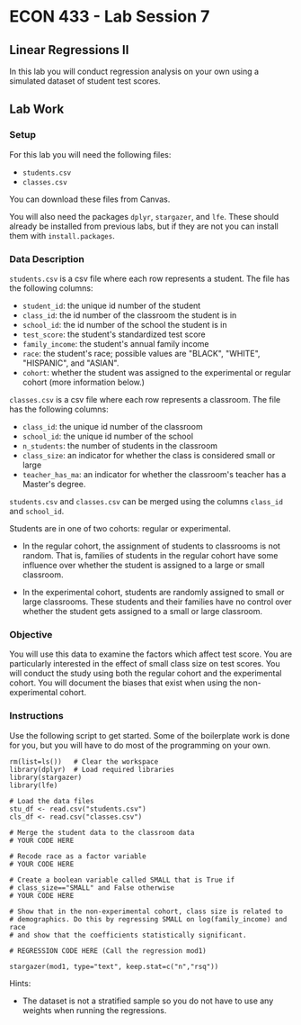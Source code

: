 # ECON 433 - Lab Session 7
## Linear Regressions II

In this lab you will conduct regression analysis on your own using a simulated dataset of student test scores. 

## Lab Work

### Setup

For this lab you will need the following files:

- `students.csv`
- `classes.csv`

You can download these files from Canvas.

You will also need the packages `dplyr`, `stargazer`, and `lfe`. These should already be installed from previous labs, but if they are not you can install them with `install.packages`.

### Data Description

`students.csv` is a csv file where each row represents a student. The file has the following columns:

- `student_id`: the unique id number of the student
- `class_id`: the id number of the classroom the student is in
- `school_id`: the id number of the school the student is in
- `test_score`: the student's standardized test score
- `family_income`: the student's annual family income
- `race`: the student's race; possible values are "BLACK", "WHITE", "HISPANIC", and "ASIAN".
- `cohort`: whether the student was assigned to the experimental or regular cohort (more information below.)

`classes.csv` is a csv file where each row represents a classroom. The file has the following columns:

- `class_id`: the unique id number of the classroom
- `school_id`: the unique id number of the school
- `n_students`: the number of students in the classroom
- `class_size`: an indicator for whether the class is considered small or large
- `teacher_has_ma`: an indicator for whether the classroom's teacher has a Master's degree.

`students.csv` and `classes.csv` can be merged using the columns `class_id` and `school_id`.

Students are in one of two cohorts: regular or experimental.

- In the regular cohort, the assignment of students to classrooms is not random. That is, families of students in the regular cohort have some influence over whether the student is assigned to a large or small classroom. 

- In the experimental cohort, students are randomly assigned to small or large classrooms. These students and their families have no control over whether the student gets assigned to a small or large classroom.

### Objective

You will use this data to examine the factors which affect test score. You are particularly interested in the effect of small class size on test scores. You will conduct the study using both the regular cohort and the experimental cohort. You will document the biases that exist when using the non-experimental cohort.

### Instructions

Use the following script to get started. Some of the boilerplate work is done for you, but you will have to do most of the programming on your own.

    rm(list=ls())   # Clear the workspace
	library(dplyr)  # Load required libraries
	library(stargazer)
	library(lfe)
	
	# Load the data files
	stu_df <- read.csv("students.csv")
	cls_df <- read.csv("classes.csv")
	
	# Merge the student data to the classroom data
	# YOUR CODE HERE
	
	# Recode race as a factor variable
	# YOUR CODE HERE
	
	# Create a boolean variable called SMALL that is True if 
	# class_size=="SMALL" and False otherwise
	# YOUR CODE HERE
	
	# Show that in the non-experimental cohort, class size is related to  
	# demographics. Do this by regressing SMALL on log(family_income) and race
	# and show that the coefficients statistically significant.
	
	# REGRESSION CODE HERE (Call the regression mod1)
	
	stargazer(mod1, type="text", keep.stat=c("n","rsq"))

Hints:

- The dataset is not a stratified sample so you do not have to use any weights when running the regressions.

	
	
	














